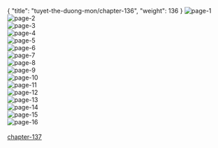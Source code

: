 { "title": "tuyet-the-duong-mon/chapter-136", "weight": 136 }
<img src="tuyet-the-duong-mon_0136_01-5c416594bbb7ef4366029703c3d5b241.webp" alt="page-1" origin="http://1.bp.blogspot.com/-gFHHabVEpt4/WpffavNoPII/AAAAAAAAvDs/usqJKK03L5YBzrDVHEacOMVikJ62m8zegCLcBGAs/s1600/0001.jpg?imgmax=0"><br/>
<img src="tuyet-the-duong-mon_0136_02-1e0c69e683252b21d2feec1cc656f41b.webp" alt="page-2" origin="http://1.bp.blogspot.com/-lKcnQDaHj0Y/WpffaipP9vI/AAAAAAAAvDk/OJqYCLb51SIctBUY2DeXaBA6PkKqw_RsQCLcBGAs/s1600/0002.jpg?imgmax=0"><br/>
<img src="tuyet-the-duong-mon_0136_03-9be899fd1a7cef863c69f3564886b897.webp" alt="page-3" origin="http://1.bp.blogspot.com/-XYZirtiox88/WpffcBowfkI/AAAAAAAAvDw/AaVDH2T3ipEqwG9SqvygXeiCWgjEUH6XQCLcBGAs/s1600/0003.jpg?imgmax=0"><br/>
<img src="tuyet-the-duong-mon_0136_04-0be8bb6bd5f1843f8d49bba4974af009.webp" alt="page-4" origin="http://1.bp.blogspot.com/-Mw_p0gxQIhk/WpffcXa9KwI/AAAAAAAAvD0/ElNCg9zygrczC--OjKJNFdVY27ZeTt18QCLcBGAs/s1600/0004.jpg?imgmax=0"><br/>
<img src="tuyet-the-duong-mon_0136_05-6db5d489da8a4f232290bc9caef620b5.webp" alt="page-5" origin="http://1.bp.blogspot.com/-RhqihTZcnkc/WpffcYBsLQI/AAAAAAAAvD4/fifIss_qJXEPQbrSpqqCnB9SIifkLS9ggCLcBGAs/s1600/0005.jpg?imgmax=0"><br/>
<img src="tuyet-the-duong-mon_0136_06-a57bae63f07ce252baf847a008b16c0a.webp" alt="page-6" origin="http://1.bp.blogspot.com/--kMo_-lqYxc/Wpffc8_ocBI/AAAAAAAAvD8/qbcKwGoPECwoyGPwYUpgGcxnoC-cdBZaQCLcBGAs/s1600/0006.jpg?imgmax=0"><br/>
<img src="tuyet-the-duong-mon_0136_07-12ccfd4e7da591c4017100e35bc18547.webp" alt="page-7" origin="http://1.bp.blogspot.com/-ZMMAmTSlaak/WpffdUS3jII/AAAAAAAAvEE/KMAUmtUJWJk4AY0Sbf5GW068Q-UNTtuVQCLcBGAs/s1600/0007.jpg?imgmax=0"><br/>
<img src="tuyet-the-duong-mon_0136_08-145c770b5206cdd61909bbe78fbaf2e8.webp" alt="page-8" origin="http://1.bp.blogspot.com/-j0gei_MV3xc/WpffdW-JO_I/AAAAAAAAvEA/LBnLxL8dnyYeVE7MDQgTtGz1RYYYbQXUgCLcBGAs/s1600/0008.jpg?imgmax=0"><br/>
<img src="tuyet-the-duong-mon_0136_09-b0b7357347a044efa3b45be4a4381c66.webp" alt="page-9" origin="http://1.bp.blogspot.com/-9nksLgtQjo4/Wpffde_z3XI/AAAAAAAAvEI/-W8q6NjLleI5_U-yrNY1Pn2qb6YlqMGqQCLcBGAs/s1600/0009.jpg?imgmax=0"><br/>
<img src="tuyet-the-duong-mon_0136_10-6d3fde7b51177f2721079cfa6bc279b0.webp" alt="page-10" origin="http://1.bp.blogspot.com/-OL9GDuXLVhY/WpffeZvPSaI/AAAAAAAAvEM/JjalM8iRn2sqj16i7bPosImC4IzX3I8oQCLcBGAs/s1600/0010.jpg?imgmax=0"><br/>
<img src="tuyet-the-duong-mon_0136_11-243715676179d2fe6e602788f99c3af3.webp" alt="page-11" origin="http://1.bp.blogspot.com/-mam_DA1OjQk/Wpffe-L38wI/AAAAAAAAvEQ/7oBwu27_AVIghbQaWRE79fXm1PNuI_IlwCLcBGAs/s1600/0011.jpg?imgmax=0"><br/>
<img src="tuyet-the-duong-mon_0136_12-84b3c04bbc64d626540b7355799e5301.webp" alt="page-12" origin="http://1.bp.blogspot.com/-V_h1roocgZw/WpffeytC5vI/AAAAAAAAvEU/qHmq1ovpgNsVvTMjbxbFdG6Xuws3dwQHQCLcBGAs/s1600/0012.jpg?imgmax=0"><br/>
<img src="tuyet-the-duong-mon_0136_13-d64c2f257dade2b7d11567f2cf14ef0d.webp" alt="page-13" origin="http://1.bp.blogspot.com/-UL-rE9tnmv8/WpfffNyOonI/AAAAAAAAvEY/4LIHV79qN40Epugo_Vzta4ahh7eiD4zXgCLcBGAs/s1600/0013.jpg?imgmax=0"><br/>
<img src="tuyet-the-duong-mon_0136_14-cb979217aa0264b5f3f98e00ddb5b202.webp" alt="page-14" origin="http://1.bp.blogspot.com/-RH5f3UWCtL4/WpfffYw7K9I/AAAAAAAAvEc/luNdX26-gnYfQB5rviJqHhBWi6hkz-EeQCLcBGAs/s1600/0014.jpg?imgmax=0"><br/>
<img src="tuyet-the-duong-mon_0136_15-e247e31088bb55b28e871de9c088a09d.webp" alt="page-15" origin="http://1.bp.blogspot.com/-LJ1PW7uDPXM/WpfffqjmySI/AAAAAAAAvEg/TjZVwcLcGQIHDHI1wXh9k_O2vSwgUJ0CACLcBGAs/s1600/0015.jpg?imgmax=0"><br/>
<img src="tuyet-the-duong-mon_0136_16-72f1542b80c89ac6ecf70d1dff38d171.webp" alt="page-16" origin="http://1.bp.blogspot.com/-ehmDqM5vIMA/Wpfff-iYo3I/AAAAAAAAvEk/myan-1L2b_Qq8esfj3sV2knjbBTxHflTACLcBGAs/s1600/0016.jpg?imgmax=0"><br/>
<br/><a class="nextchap" href="/tuyet-the-duong-mon/chapter-137">chapter-137</a>
